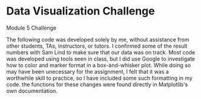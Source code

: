 # Data Visualization Challenge
Module 5 Challenge

The following code was developed solely by me, without assistance from other students, TAs, instructors, or tutors. I confirmed some of the result numbers with Sam Lind to make sure that our data was on track. Most code was developed using tools seen in class, but I did use Google to investigate how to color and marker format in a box-and-whisker plot. While doing so may have been unecessary for the assignment, I felt that it was a worthwhile skill to practice, so I have included some such formatting in my code. the functions for these changes were found directly in Matplotlib's own documentation. 